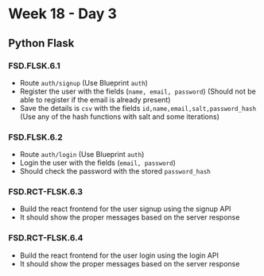 # Week 18 - Day 3

## Python Flask

### FSD.FLSK.6.1

- Route `auth/signup` (Use Blueprint `auth`)
- Register the user with the fields (`name, email, password`) (Should not be able to register if the email is already present)
- Save the details is `csv` with the fields `id,name,email,salt,password_hash` (Use any of the hash functions with salt and some iterations)

### FSD.FLSK.6.2

- Route `auth/login` (Use Blueprint `auth`)
- Login the user with the fields (`email, password`)
- Should check the password with the stored `password_hash`

### FSD.RCT-FLSK.6.3

- Build the react frontend for the user signup using the signup API
- It should show the proper messages based on the server response

### FSD.RCT-FLSK.6.4

- Build the react frontend for the user login using the login API
- It should show the proper messages based on the server response

